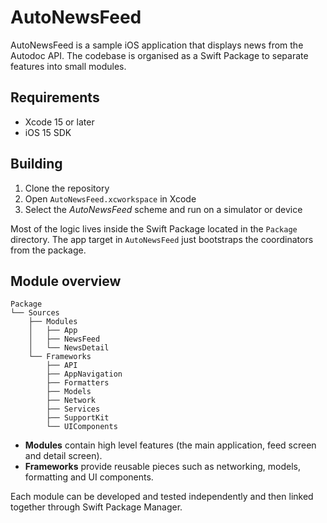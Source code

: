 # AutoNewsFeed

AutoNewsFeed is a sample iOS application that displays news from the Autodoc API. The codebase is organised as a Swift Package to separate features into small modules.

## Requirements
- Xcode 15 or later
- iOS 15 SDK

## Building
1. Clone the repository
2. Open `AutoNewsFeed.xcworkspace` in Xcode
3. Select the *AutoNewsFeed* scheme and run on a simulator or device

Most of the logic lives inside the Swift Package located in the `Package` directory. The app target in `AutoNewsFeed` just bootstraps the coordinators from the package.

## Module overview

```
Package
└── Sources
    ├── Modules
    │   ├── App
    │   ├── NewsFeed
    │   └── NewsDetail
    └── Frameworks
        ├── API
        ├── AppNavigation
        ├── Formatters
        ├── Models
        ├── Network
        ├── Services
        ├── SupportKit
        └── UIComponents
```

- **Modules** contain high level features (the main application, feed screen and detail screen).
- **Frameworks** provide reusable pieces such as networking, models, formatting and UI components.

Each module can be developed and tested independently and then linked together through Swift Package Manager.

